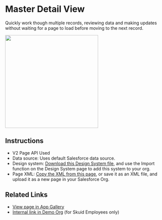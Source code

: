 # Master Detail View

Quickly work though multiple records, reviewing data and making updates without waiting for a page to load before moving to the next record. 

<img src="Master_Detail.png" width="300"></img>

## Instructions
- V2 Page API Used
- Data source: Uses default Salesforce data source.   
- Design system: [Download this Design System file](https://github.com/skuid/SamplePages/blob/master/Use_Cases/SamplePages.designsystem), and use the Import function on the Design System page to add this system to your org. 
- Page XML:  [Copy the XML from this page](Master_Detail.xml), or save it as an XML file, and upload it as a new page in your Salesforce Org.  

## Related Links
- [View page in App Gallery](https://portal.skuidsite.com/designsystem/samplepages/preview/contactdetail)
- [Internal link in Demo Org](https://skuid-demo--skuid.na37.visual.force.com/apex/skuid__ui?page=SamplePages_MasterDetail) (for Skuid Employees only)

